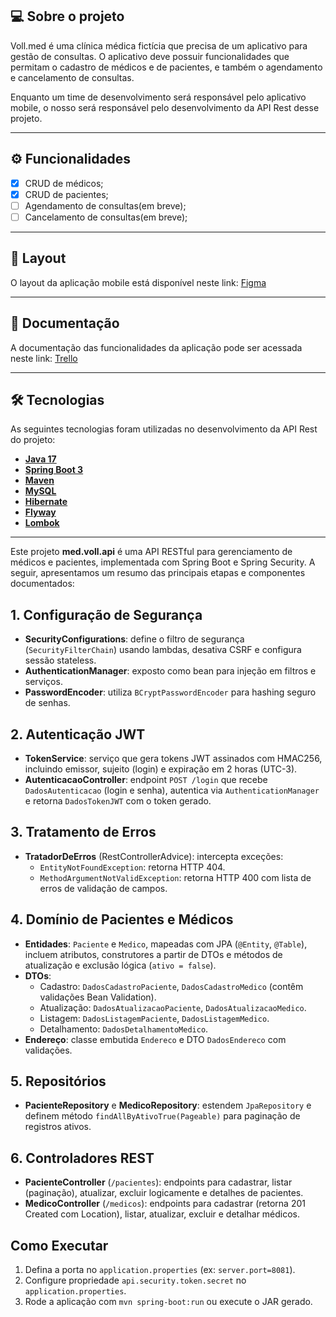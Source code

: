 ## 💻 Sobre o projeto

Voll.med é uma clínica médica fictícia que precisa de um aplicativo para gestão de consultas. O aplicativo deve possuir funcionalidades que permitam o cadastro de médicos e de pacientes, e também o agendamento e cancelamento de consultas.

Enquanto um time de desenvolvimento será responsável pelo aplicativo mobile, o nosso será responsável pelo desenvolvimento da API Rest desse projeto.

---

## ⚙️ Funcionalidades

- [x] CRUD de médicos;
- [x] CRUD de pacientes;
- [ ] Agendamento de consultas(em breve);
- [ ] Cancelamento de consultas(em breve);

---

## 🎨 Layout

O layout da aplicação mobile está disponível neste link: <a href="https://www.figma.com/file/N4CgpJqsg7gjbKuDmra3EV/Voll.med">Figma</a>

---

## 📄 Documentação

A documentação das funcionalidades da aplicação pode ser acessada neste link: <a href="https://trello.com/b/O0lGCsKb/api-voll-med">Trello</a>

---

## 🛠 Tecnologias

As seguintes tecnologias foram utilizadas no desenvolvimento da API Rest do projeto:

- **[Java 17](https://www.oracle.com/java)**
- **[Spring Boot 3](https://spring.io/projects/spring-boot)**
- **[Maven](https://maven.apache.org)**
- **[MySQL](https://www.mysql.com)**
- **[Hibernate](https://hibernate.org)**
- **[Flyway](https://flywaydb.org)**
- **[Lombok](https://projectlombok.org)**

---



Este projeto **med.voll.api** é uma API RESTful para gerenciamento de médicos e pacientes, implementada com Spring Boot e Spring Security. A seguir, apresentamos um resumo das principais etapas e componentes documentados:

## 1. Configuração de Segurança
- **SecurityConfigurations**: define o filtro de segurança (`SecurityFilterChain`) usando lambdas, desativa CSRF e configura sessão stateless.
- **AuthenticationManager**: exposto como bean para injeção em filtros e serviços.
- **PasswordEncoder**: utiliza `BCryptPasswordEncoder` para hashing seguro de senhas.

## 2. Autenticação JWT
- **TokenService**: serviço que gera tokens JWT assinados com HMAC256, incluindo emissor, sujeito (login) e expiração em 2 horas (UTC-3).
- **AutenticacaoController**: endpoint `POST /login` que recebe `DadosAutenticacao` (login e senha), autentica via `AuthenticationManager` e retorna `DadosTokenJWT` com o token gerado.

## 3. Tratamento de Erros
- **TratadorDeErros** (RestControllerAdvice): intercepta exceções:
    - `EntityNotFoundException`: retorna HTTP 404.
    - `MethodArgumentNotValidException`: retorna HTTP 400 com lista de erros de validação de campos.

## 4. Domínio de Pacientes e Médicos
- **Entidades**: `Paciente` e `Medico`, mapeadas com JPA (`@Entity`, `@Table`), incluem atributos, construtores a partir de DTOs e métodos de atualização e exclusão lógica (`ativo = false`).
- **DTOs**:
    - Cadastro: `DadosCadastroPaciente`, `DadosCadastroMedico` (contêm validações Bean Validation).
    - Atualização: `DadosAtualizacaoPaciente`, `DadosAtualizacaoMedico`.
    - Listagem: `DadosListagemPaciente`, `DadosListagemMedico`.
    - Detalhamento: `DadosDetalhamentoMedico`.
- **Endereço**: classe embutida `Endereco` e DTO `DadosEndereco` com validações.

## 5. Repositórios
- **PacienteRepository** e **MedicoRepository**: estendem `JpaRepository` e definem método `findAllByAtivoTrue(Pageable)` para paginação de registros ativos.

## 6. Controladores REST
- **PacienteController** (`/pacientes`): endpoints para cadastrar, listar (paginação), atualizar, excluir logicamente e detalhes de pacientes.
- **MedicoController** (`/medicos`): endpoints para cadastrar (retorna 201 Created com Location), listar, atualizar, excluir e detalhar médicos.

## Como Executar
1. Defina a porta no `application.properties` (ex: `server.port=8081`).
2. Configure propriedade `api.security.token.secret` no `application.properties`.
3. Rode a aplicação com `mvn spring-boot:run` ou execute o JAR gerado.
